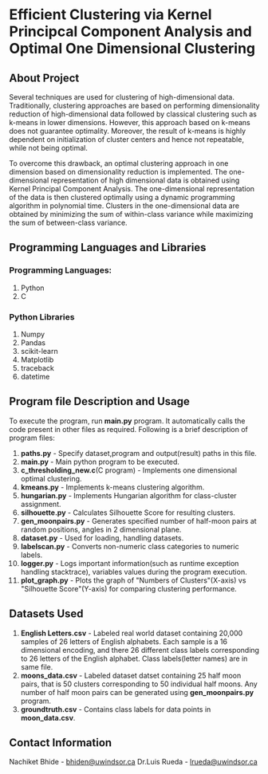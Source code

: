 # Efficient Clustering via Kernel Principcal Component Analysis and Optimal One Dimensional Clustering


## About Project

Several techniques are used for clustering of high-dimensional data. Traditionally, clustering approaches are based on performing dimensionality reduction of high-dimensional data followed by classical clustering such as k-means in lower dimensions. However, this approach based on k-means does not guarantee optimality. Moreover, the result of k-means is highly dependent on initialization of cluster centers and hence not repeatable, while not being optimal.

To overcome this drawback, an optimal clustering approach in one dimension based on dimensionality reduction is implemented.  The one-dimensional representation of high dimensional data is obtained using Kernel Principal Component Analysis. The one-dimensional representation of the data is then clustered optimally using a dynamic programming algorithm in polynomial time. Clusters in the one-dimensional data are obtained by minimizing the sum of within-class variance while maximizing the sum of between-class variance. 


## Programming Languages and Libraries

### Programming Languages:

  1. Python
  2. C
  
 
### Python Libraries

  1. Numpy
  2. Pandas
  3. scikit-learn
  4. Matplotlib
  5. traceback
  6. datetime



## Program file Description and Usage

To execute the program, run **main.py** program. It automatically calls the code present in other files as required. Following is a brief description of program files:

  1. **paths.py** - Specify dataset,program and output(result) paths in this file.
  2. **main.py** - Main python program to be executed.
  3. **c_thresholding_new.c**(C program) - Implements one dimensional optimal clustering.
  4. **kmeans.py** - Implements k-means clustering algorithm.
  5. **hungarian.py** - Implements Hungarian algorithm for class-cluster assignment. 
  6. **silhouette.py** - Calculates Silhouette Score for resulting clusters. 
  7. **gen_moonpairs.py** - Generates specified number of half-moon pairs at random positions, angles in 2 dimensional plane.
  8. **dataset.py** - Used for loading, handling datasets.
  9. **labelscan.py** - Converts non-numeric class categories to numeric labels.
  10. **logger.py** - Logs important information(such as runtime exception handling stacktrace), variables values during the program execution.   
  11. **plot_graph.py** - Plots the graph of "Numbers of Clusters"(X-axis) vs "Silhouette Score"(Y-axis) for comparing clustering performance.
  

## Datasets Used

1. **English Letters.csv** - Labeled real world dataset containing 20,000 samples of 26 letters of English alphabets. Each sample is a 16 dimensional                                          encoding, and there 26 different class labels corresponding to 26 letters of the English alphabet. Class labels(letter names) are in                              same file. 
2. **moons_data.csv** -      Labeled dataset datset containing 25 half moon pairs, that is 50 clusters corresponding to 50 individual half moons. Any number of                                half moon pairs can be generated using **gen_moonpairs.py** program.
3. **groundtruth.csv** -     Contains class labels for data points in **moon_data.csv**.  


## Contact Information

Nachiket Bhide - bhiden@uwindsor.ca
Dr.Luis Rueda  - lrueda@uwindsor.ca
